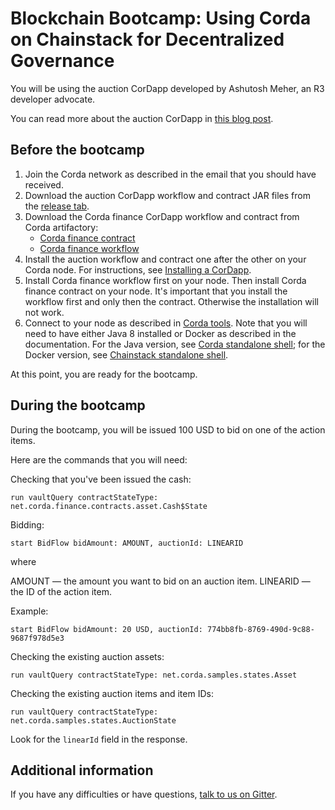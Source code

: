 # Blockchain Bootcamp: Using Corda on Chainstack for Decentralized Governance

You will be using the auction CorDapp developed by Ashutosh Meher, an R3 developer advocate.

You can read more about the auction CorDapp in [this blog post](https://www.corda.net/blog/creating-a-sample-auction-house-cordapp-from-scratch-part1/).

## Before the bootcamp

1. Join the Corda network as described in the email that you should have received.
1. Download the auction CorDapp workflow and contract JAR files from the [release tab](https://github.com/akegaviar/auction-cordapp/releases/tag/1.0).
1. Download the Corda finance CorDapp workflow and contract from Corda artifactory:
	* [Corda finance contract](https://software.r3.com/artifactory/corda-releases/net/corda/corda-finance-contracts/4.5-RC05/corda-finance-contracts-4.5-RC05.jar)
	* [Corda finance workflow](https://software.r3.com/artifactory/corda-releases/net/corda/corda-finance-workflows/4.5-RC05/corda-finance-workflows-4.5-RC05.jar)
1. Install the auction workflow and contract one after the other on your Corda node. For instructions, see [Installing a CorDapp](https://docs.chainstack.com/operations/corda/installing-a-cordapp).
1. Install Corda finance workflow first on your node. Then install Corda finance contract on your node. It's important that you install the workflow first and only then the contract. Otherwise the installation will not work.
1. Connect to your node as described in [Corda tools](https://docs.chainstack.com/operations/corda/tools). Note that you will need to have either Java 8 installed or Docker as described in the documentation. For the Java version, see [Corda standalone shell](https://docs.chainstack.com/operations/corda/tools#corda-standalone-shell); for the Docker version, see [Chainstack standalone shell](https://docs.chainstack.com/operations/corda/tools#chainstack-standalone-shell).

At this point, you are ready for the bootcamp.

## During the bootcamp

During the bootcamp, you will be issued 100 USD to bid on one of the action items.

Here are the commands that you will need:

Checking that you've been issued the cash:

```
run vaultQuery contractStateType: net.corda.finance.contracts.asset.Cash$State
```

Bidding:

```
start BidFlow bidAmount: AMOUNT, auctionId: LINEARID
```

where

AMOUNT — the amount you want to bid on an auction item.
LINEARID — the ID of the action item.

Example:

```
start BidFlow bidAmount: 20 USD, auctionId: 774bb8fb-8769-490d-9c88-9687f978d5e3
```

Checking the existing auction assets:

```
run vaultQuery contractStateType: net.corda.samples.states.Asset
```

Checking the existing auction items and item IDs:

```
run vaultQuery contractStateType: net.corda.samples.states.AuctionState
```

Look for the `linearId` field in the response.

## Additional information

If you have any difficulties or have questions, [talk to us on Gitter](https://gitter.im/chainstack/Lobby).
